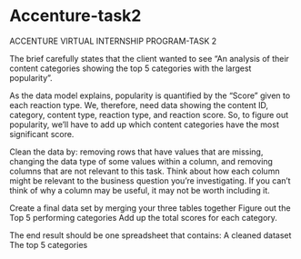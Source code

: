 # Accenture-task2

ACCENTURE VIRTUAL INTERNSHIP PROGRAM-TASK 2

The brief carefully states that the client wanted to see
“An analysis of their content categories showing the top 5 categories with the largest popularity”.

As the data model explains, popularity is quantified by the “Score” given to each reaction type. We, therefore, need data showing the content ID, category, content type, reaction type, and reaction score. So, to figure out popularity, we’ll have to add up which content categories have the most significant score.

Clean the data by:
removing rows that have values that are missing,
changing the data type of some values within a column, and
removing columns that are not relevant to this task.
Think about how each column might be relevant to the business question you’re investigating. If you can’t think of why a column may be useful, it may not be worth including it.

Create a final data set by merging your three tables together
Figure out the Top 5 performing categories
Add up the total scores for each category.

The end result should be one spreadsheet that contains:
A cleaned dataset The top 5 categories
